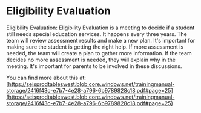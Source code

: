 # Eligibility Evaluation
Eligibility Evaluation: Eligibility Evaluation is a meeting to decide if a student still needs special education services. It happens every three years. The team will review assessment results and make a new plan. It's important for making sure the student is getting the right help. If more assessment is needed, the team will create a plan to gather more information. If the team decides no more assessment is needed, they will explain why in the meeting. It's important for parents to be involved in these discussions.

You can find more about this at: [https://seisprodtableswest.blob.core.windows.net/trainingmanual-storage/2416f43c-e7b7-4e28-a796-6b9789828c18.pdf#page=25](https://seisprodtableswest.blob.core.windows.net/trainingmanual-storage/2416f43c-e7b7-4e28-a796-6b9789828c18.pdf#page=25)
